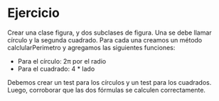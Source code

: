 # Ejercicio
Crear una clase figura, y dos subclases de figura. Una se debe llamar círculo y la segunda
cuadrado. Para cada una creamos un método calclularPerimetro y agregamos las siguientes
funciones:
- Para el círculo: 2π por el radio
- Para el cuadrado: 4 * lado

Debemos crear un test para los círculos y un test para los cuadrados. Luego,
corroborar que las dos fórmulas se calculen correctamente.